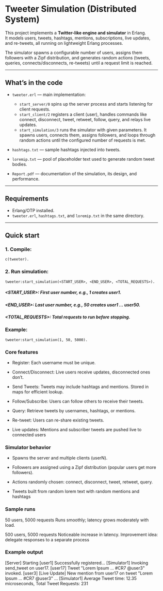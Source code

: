 # Tweeter Simulation (Distributed System)

This project implements a **Twitter-like engine and simulator** in Erlang.  
It models users, tweets, hashtags, mentions, subscriptions, live updates, and re-tweets, all running on lightweight Erlang processes.  

The simulator spawns a configurable number of users, assigns them followers with a Zipf distribution, and generates random actions (tweets, queries, connects/disconnects, re-tweets) until a request limit is reached.

---

## What’s in the code

- `tweeter.erl` — main implementation:  
  - `start_server/0` spins up the server process and starts listening for client requests.  
  - `start_client/2` registers a client (user), handles commands like connect, disconnect, tweet, retweet, follow, query, and relays live updates.  
  - `start_simulation/3` runs the simulator with given parameters. It spawns users, connects them, assigns followers, and loops through random actions until the configured number of requests is met.

- `hashtags.txt` — sample hashtags injected into tweets.  
- `loremip.txt` — pool of placeholder text used to generate random tweet bodies.  
- `Report.pdf` — documentation of the simulation, its design, and performance.

---

## Requirements

- Erlang/OTP installed.
- `tweeter.erl`, `hashtags.txt`, and `loremip.txt` in the same directory.

---

## Quick start

### 1. Compile:
   ```
   c(tweeter).
   ```

### 2. Run simulation:
```
tweeter:start_simulation(<START_USER>, <END_USER>, <TOTAL_REQUESTS>).
```
##### <START_USER>: First user number, e.g., 1 creates user1.

##### <END_USER>: Last user number, e.g., 50 creates user1 … user50.

##### <TOTAL_REQUESTS>: Total requests to run before stopping.

### Example:
```
tweeter:start_simulation(1, 50, 5000).
```

### Core features

- Register: Each username must be unique.

- Connect/Disconnect: Live users receive updates, disconnected ones don’t.

- Send Tweets: Tweets may include hashtags and mentions. Stored in maps for efficient lookup.

- Follow/Subscribe: Users can follow others to receive their tweets.

- Query: Retrieve tweets by usernames, hashtags, or mentions.

- Re-tweet: Users can re-share existing tweets.

- Live updates: Mentions and subscriber tweets are pushed live to connected users

### Simulator behavior

- Spawns the server and multiple clients (userN).

- Followers are assigned using a Zipf distribution (popular users get more followers).

- Actions randomly chosen: connect, disconnect, tweet, retweet, query.

- Tweets built from random lorem text with random mentions and hashtags

### Sample runs

50 users, 5000 requests
Runs smoothly; latency grows moderately with load.

500 users, 5000 requests
Noticeable increase in latency. Improvement idea: delegate responses to a separate process

### Example output

[Server] Starting
[user1] Successfully registered...
[Simulator1] Invoking send_tweet on user17.
[user17] Tweet "Lorem Ipsum ... #CR7 @user3" invoked.
[user3] [Live Update] New mention from user17 on tweet "Lorem Ipsum ... #CR7 @user3"
...
[Simulator1] Average Tweet time: 12.35 microseconds, Total Tweet Requests: 231
